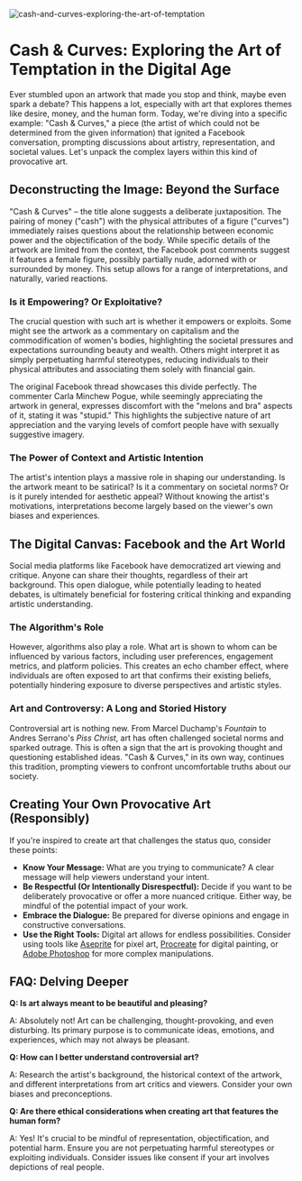![cash-and-curves-exploring-the-art-of-temptation](https://images.pexels.com/photos/7650787/pexels-photo-7650787.jpeg?auto=compress&cs=tinysrgb&fit=crop&h=627&w=1200)

# Cash & Curves: Exploring the Art of Temptation in the Digital Age

Ever stumbled upon an artwork that made you stop and think, maybe even spark a debate? This happens a lot, especially with art that explores themes like desire, money, and the human form. Today, we're diving into a specific example: "Cash & Curves," a piece (the artist of which could not be determined from the given information) that ignited a Facebook conversation, prompting discussions about artistry, representation, and societal values. Let's unpack the complex layers within this kind of provocative art.

## Deconstructing the Image: Beyond the Surface

"Cash & Curves" – the title alone suggests a deliberate juxtaposition. The pairing of money ("cash") with the physical attributes of a figure ("curves") immediately raises questions about the relationship between economic power and the objectification of the body. While specific details of the artwork are limited from the context, the Facebook post comments suggest it features a female figure, possibly partially nude, adorned with or surrounded by money. This setup allows for a range of interpretations, and naturally, varied reactions.

### Is it Empowering? Or Exploitative?

The crucial question with such art is whether it empowers or exploits. Some might see the artwork as a commentary on capitalism and the commodification of women's bodies, highlighting the societal pressures and expectations surrounding beauty and wealth. Others might interpret it as simply perpetuating harmful stereotypes, reducing individuals to their physical attributes and associating them solely with financial gain.

The original Facebook thread showcases this divide perfectly. The commenter Carla Minchew Pogue, while seemingly appreciating the artwork in general, expresses discomfort with the "melons and bra" aspects of it, stating it was "stupid." This highlights the subjective nature of art appreciation and the varying levels of comfort people have with sexually suggestive imagery.

### The Power of Context and Artistic Intention

The artist's intention plays a massive role in shaping our understanding. Is the artwork meant to be satirical? Is it a commentary on societal norms? Or is it purely intended for aesthetic appeal? Without knowing the artist's motivations, interpretations become largely based on the viewer's own biases and experiences.

## The Digital Canvas: Facebook and the Art World

Social media platforms like Facebook have democratized art viewing and critique. Anyone can share their thoughts, regardless of their art background. This open dialogue, while potentially leading to heated debates, is ultimately beneficial for fostering critical thinking and expanding artistic understanding.

### The Algorithm's Role

However, algorithms also play a role. What art is shown to whom can be influenced by various factors, including user preferences, engagement metrics, and platform policies. This creates an echo chamber effect, where individuals are often exposed to art that confirms their existing beliefs, potentially hindering exposure to diverse perspectives and artistic styles.

### Art and Controversy: A Long and Storied History

Controversial art is nothing new. From Marcel Duchamp's *Fountain* to Andres Serrano's *Piss Christ*, art has often challenged societal norms and sparked outrage. This is often a sign that the art is provoking thought and questioning established ideas. "Cash & Curves," in its own way, continues this tradition, prompting viewers to confront uncomfortable truths about our society.

## Creating Your Own Provocative Art (Responsibly)

If you're inspired to create art that challenges the status quo, consider these points:

*   **Know Your Message:** What are you trying to communicate? A clear message will help viewers understand your intent.
*   **Be Respectful (Or Intentionally Disrespectful):** Decide if you want to be deliberately provocative or offer a more nuanced critique. Either way, be mindful of the potential impact of your work.
*   **Embrace the Dialogue:** Be prepared for diverse opinions and engage in constructive conversations.
*   **Use the Right Tools:** Digital art allows for endless possibilities. Consider using tools like [Aseprite](https://www.aseprite.org/) for pixel art, [Procreate](https://procreate.com/) for digital painting, or [Adobe Photoshop](https://www.adobe.com/products/photoshop.html) for more complex manipulations.

## FAQ: Delving Deeper

**Q: Is art always meant to be beautiful and pleasing?**

A: Absolutely not! Art can be challenging, thought-provoking, and even disturbing. Its primary purpose is to communicate ideas, emotions, and experiences, which may not always be pleasant.

**Q: How can I better understand controversial art?**

A: Research the artist's background, the historical context of the artwork, and different interpretations from art critics and viewers. Consider your own biases and preconceptions.

**Q: Are there ethical considerations when creating art that features the human form?**

A: Yes! It's crucial to be mindful of representation, objectification, and potential harm. Ensure you are not perpetuating harmful stereotypes or exploiting individuals. Consider issues like consent if your art involves depictions of real people.
